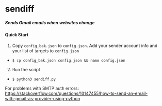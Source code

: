 # sendiff

##### Sends Gmail emails when websites change

#### Quick Start

1. Copy ```config_bak.json``` to ```config.json```. Add your sender account info and your list of targets to ```config.json```
  * ```$ cp config_bak.json config.json && nano config.json```
2. Run the script
  * ```$ python3 sendiff.py```

For problems with SMTP auth errors: https://stackoverflow.com/questions/10147455/how-to-send-an-email-with-gmail-as-provider-using-python